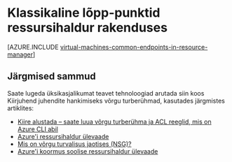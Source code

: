 <properties
   pageTitle="Klassikaline lõpp-punktid sisse ressursihaldur | Microsoft Azure'i"
   description="Mõista, kuidas lõpp-punktid klassikaline juurutamise mudel rakendatakse kohe sisse ressursihaldur võrgu turberühmad ja ACL reeglite kasutamine"
   services="virtual-machines-linux"
   documentationCenter=""
   authors="iainfoulds"
   manager="timlt"
   editor=""/>

<tags
   ms.service="virtual-machines-linux"
   ms.devlang="na"
   ms.topic="article"
   ms.tgt_pltfrm="vm-linux"
   ms.workload="infrastructure-services"
   ms.date="10/27/2016"
   ms.author="iainfou"/>

# <a name="classic-endpoints-in-resource-manager"></a>Klassikaline lõpp-punktid ressursihaldur rakenduses
[AZURE.INCLUDE [virtual-machines-common-endpoints-in-resource-manager](../../includes/virtual-machines-common-endpoints-in-resource-manager.md)]

## <a name="next-steps"></a>Järgmised sammud
Saate lugeda üksikasjalikumat teavet tehnoloogiad arutada siin koos Kiirjuhend juhendite hankimiseks võrgu turberühmad, kasutades järgmistes artiklites:

- [Kiire alustada – saate luua võrgu turberühma ja ACL reeglid, mis on Azure CLI abil](virtual-machines-linux-nsg-quickstart.md)  
- [Azure'i ressursihaldur ülevaade](../azure-resource-manager/resource-group-overview.md)  
- [Mis on võrgu turvalisus jaotises (NSG)?](../virtual-network/virtual-networks-nsg.md)  
- [Azure'i koormus soolise ressursihaldur ülevaade](../load-balancer/load-balancer-arm.md) 